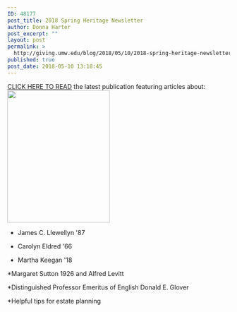 ```yaml
---
ID: 48177
post_title: 2018 Spring Heritage Newsletter
author: Donna Harter
post_excerpt: ""
layout: post
permalink: >
  http://giving.umw.edu/blog/2018/05/10/2018-spring-heritage-newsletter/
published: true
post_date: 2018-05-10 13:18:45
---
```

<a href="http://giving.umw.edu/wp-content/uploads/2018/05/UMW-Heritage-News-singlesC.pdf" target="_blank" rel="noopener">CLICK HERE TO READ</a> the latest publication featuring articles about:<img class="wp-image-48178 size-medium alignleft" src="http://giving.umw.edu/wp-content/uploads/2018/05/UMW-Heritage-News-singlesB_alt_Page_1-232x300.jpg" alt="" width="232" height="300" />

* James C. Llewellyn '87

* Carolyn Eldred '66

* Martha Keegan '18

*Margaret Sutton 1926 and Alfred Levitt

*Distinguished Professor Emeritus of English Donald E. Glover

*Helpful tips for estate planning